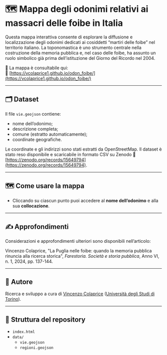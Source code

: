 # 🗺️ Mappa degli odonimi relativi ai massacri delle foibe in Italia

Questa mappa interattiva consente di esplorare la diffusione e localizzazione degli odonimi dedicati ai cosiddetti “martiri delle foibe” nel territorio italiano. La toponomastica è uno strumento centrale nella costruzione della memoria pubblica e, nel caso delle foibe, ha assunto un ruolo simbolico già prima dell’istituzione del Giorno del Ricordo nel 2004.

📍 La mappa è consultabile qui:  
🔗 [https://vcolaprice1.github.io/odon_foibe/](https://vcolaprice1.github.io/odon_foibe/)

---

## 🗂️ Dataset

Il file `vie.geojson` contiene:

- nome dell’odonimo;
- descrizione completa;
- comune (estratto automaticamente);
- coordinate geografiche.

Le coordinate e gli indirizzi sono stati estratti da OpenStreetMap. Il dataset è stato reso disponibile e scaricabile in formato CSV su Zenodo 🔗 [https://zenodo.org/records/15649794](https://zenodo.org/records/15649794).


---

## 🗺️ Come usare la mappa

- Cliccando su ciascun punto puoi accedere al **nome dell’odonimo** e alla sua **collocazione**.

---

## ✍️ Approfondimenti

Considerazioni e approfondimenti ulteriori sono disponibili nell’articolo:

Vincenzo Colaprice, "La Puglia nelle foibe: quando la memoria pubblica rinuncia alla ricerca storica", *Farestoria. Società e storia pubblica*, Anno VI, n. 1, 2024, pp. 137-144.

---

## 👤 Autore

Ricerca e sviluppo a cura di [Vincenzo Colaprice](https://www.sissco.it/soci/colaprice-vincenzo/) ([Università degli Studi di Torino](https://www.dipstudistorici.unito.it/do/docenti.pl/Show?_id=vcolapri#tab-profilo)).

---

## 📁 Struttura del repository

- `index.html`
- `data/`
  - `vie.geojson`
  - `regioni.geojson`
